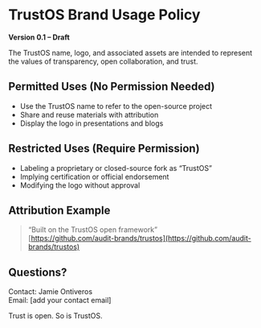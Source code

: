 # TrustOS Brand Usage Policy

**Version 0.1 – Draft**

The TrustOS name, logo, and associated assets are intended to represent the values of transparency, open collaboration, and trust.

## Permitted Uses (No Permission Needed)

- Use the TrustOS name to refer to the open-source project
- Share and reuse materials with attribution
- Display the logo in presentations and blogs

## Restricted Uses (Require Permission)

- Labeling a proprietary or closed-source fork as “TrustOS”
- Implying certification or official endorsement
- Modifying the logo without approval

## Attribution Example

> “Built on the TrustOS open framework”  
> [https://github.com/audit-brands/trustos](https://github.com/audit-brands/trustos)

## Questions?

Contact: Jamie Ontiveros  
Email: [add your contact email]

Trust is open. So is TrustOS.
